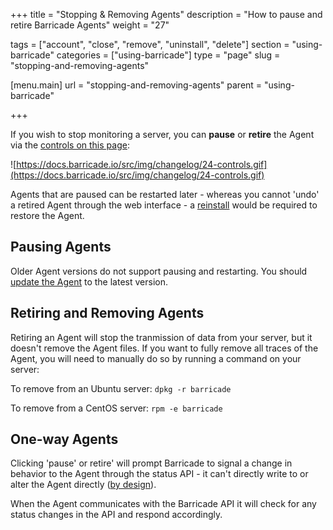 +++
title = "Stopping & Removing Agents"
description = "How to pause and retire Barricade Agents"
weight = "27"

tags = ["account", "close", "remove", "uninstall", "delete"]
section = "using-barricade"
categories = ["using-barricade"]
type = "page"
slug = "stopping-and-removing-agents"

[menu.main]
    url = "stopping-and-removing-agents"
    parent = "using-barricade"

+++

If you wish to stop monitoring a server, you can **pause** or **retire** the Agent via the [controls on this page](https://app.barricade.io/dashboard/agents):

![https://docs.barricade.io/src/img/changelog/24-controls.gif](https://docs.barricade.io/src/img/changelog/24-controls.gif)

Agents that are paused can be restarted later - whereas you cannot 'undo' a retired Agent through the web interface - a [reinstall](#installing-more-agents) would be required to restore the Agent.


## Pausing Agents

Older Agent versions do not support pausing and restarting. You should [update the Agent](#updating-agents) to the latest version.


## Retiring and Removing Agents

Retiring an Agent will stop the tranmission of data from your server, but it doesn't remove the Agent files. If you want to fully remove all traces of the Agent, you will need to manually do so by running a command on your server:

To remove from an Ubuntu server: `dpkg -r barricade`

To remove from a CentOS server: `rpm -e barricade`


## One-way Agents

Clicking 'pause' or retire' will prompt Barricade to signal a change in behavior to the Agent through the status API - it can't directly write to or alter the Agent directly ([by design](https://docs.barricade.io/getting-started/#how-it-works-agent)).

When the Agent communicates with the Barricade API it will check for any status changes in the API and respond accordingly.